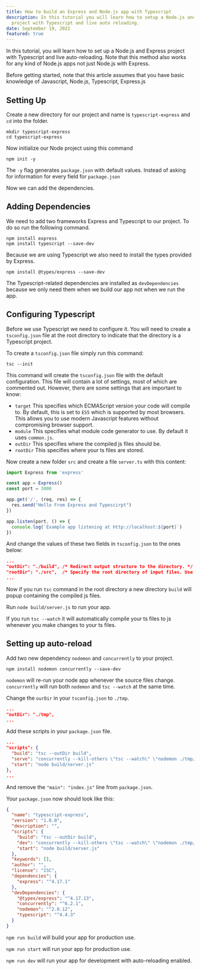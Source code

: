 ```yaml
---
title: How to build an Express and Node.js app with Typescript
description: In this tutorial you will learn how to setup a Node.js and Express
  project with Typescript and live auto reloading.
date: September 19, 2021
featured: true
---
```

In this tutorial, you will learn how to set up a Node.js and Express project with Typescript and live auto-reloading. Note that this method also works for any kind of Node.js apps not just Node.js with Express.

Before getting started, note that this article assumes that you have basic knowledge of Javascript, Node.js, Typescript, Express.js

## Setting Up

Create a new directory for our project and name is `typescript-express` and `cd` into the folder.

```shell
mkdir typescript-express
cd typescript-express
```

Now initialize our Node project using this command

```shell
npm init -y
```

The `-y` flag generates `package.json` with default values. Instead of asking for information for every field for `package.json`

Now we can add the dependencies.

## Adding Dependencies

We need to add two frameworks Express and Typescript to our project. To do so run the following command.

```shell
npm install express
npm install typescript --save-dev
```

Because we are using Typescript we also need to install the types provided by Express.

```shell
npm install @types/express --save-dev
```

The Typescript-related dependencies are installed as `devDependencies` because we only need them when we build our app not when we run the app.

## Configuring Typescript

Before we use Typescript we need to configure it. You will need to create a `tsconfig.json` file at the root directory to indicate that the directory is a Typescript project.

To create a `tsconfig.json` file simply run this command:

```shell
tsc --init
```

This command will create the `tsconfig.json` file with the default configuration. This file will contain a lot of settings, most of which are commented out. However, there are some settings that are important to know:

* `target` This specifies which ECMAScript version your code will compile to. By default, this is set to `ES5` which is supported by most browsers. This allows you to use modern Javascript features without compromising browser support.
* `module` This specifies what module code generator to use. By default it uses `common.js`.
* `outDir` This specifies where the compiled js files should be.
* `rootDir` This specifies where your ts files are stored.

Now create a new folder `src` and create a file `server.ts` with this content:

```javascript
import Express from 'express'

const app = Express()
const port = 3000

app.get('/', (req, res) => {
  res.send("Hello From Express and Typescirpt")
})

app.listen(port, () => {
  console.log(`Example app listening at http://localhost:${port}`)
})
```

And change the values of these two fields in `tsconfig.json` to the ones below:

```json
...
"outDir": "./build", /* Redirect output structure to the directory. */
"rootDir": "./src",  /* Specify the root directory of input files. Use tocontrol the output directory structure with--outDir. */
...
```

Now if you run `tsc` command in the root directory a new directory `build` will popup containing the compiled js files.

Run `node build/server.js` to run your app.

If you run `tsc --watch` it will automatically compile your ts files to js whenever you make changes to your ts files.

## Setting up auto-reload

Add two new dependency `nodemon` and `concurrently` to your project.

```shell
npm install nodemon concurrently --save-dev
```

`nodemon` will re-run your node app whenever the source files change.
`concurrently` will run both `nodemon` and `tsc --watch` at the same time.

Change the `ourDir` in your `tsconfig.json` to `./tmp`.

```json
...
"outDir": "./tmp",
...
```

Add these scripts in your `package.json` file.

```json
...
"scripts": {
  "build": "tsc --outDir build",
  "serve": "concurrently --kill-others \"tsc --watch\" \"nodemon ./tmp/server.js \"",
  "start": "node build/server.js"
},
...
```

And remove the `"main": "index.js"` line from `package.json`.

Your `package.json` now should look like this:

```json
{
  "name": "typescript-express",
  "version": "1.0.0",
  "description": "",
  "scripts": {
    "build": "tsc --outDir build",
    "dev": "concurrently --kill-others \"tsc --watch\" \"nodemon ./tmp/server.js \"",
    "start": "node build/server.js"
  },
  "keywords": [],
  "author": "",
  "license": "ISC",
  "dependencies": {
    "express": "^4.17.1"
  },
  "devDependencies": {
    "@types/express": "^4.17.13",
    "concurrently": "^6.2.1",
    "nodemon": "^2.0.12",
    "typescript": "^4.4.3"
  }
}
```

`npm run build` will build your app for production use.

`npm run start` will run your app for production use.

`npm run dev` will run your app for development with auto-reloading enabled.
